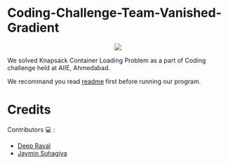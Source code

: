 # Coding-Challenge-Team-Vanished-Gradient
<p align="center"><img src="https://github.com/imdeep2905/Coding-Challenge-Team-Vanished-Gradient/blob/master/readme_gif.gif"></p>
We solved Knapsack Container Loading Problem as a part of Coding challenge held at AIIE, Ahmedabad.

We recommand you read [readme](https://github.com/imdeep2905/Coding-Challenge-Team-Vanished-Gradient/blob/master/Readme.txt) first before running our program.

# Credits

Contributors :computer: : 
   * [Deep Raval](https://github.com/imdeep2905)
   * [Jaymin Suhagiya](https://github.com/jayminSuhagiya)
